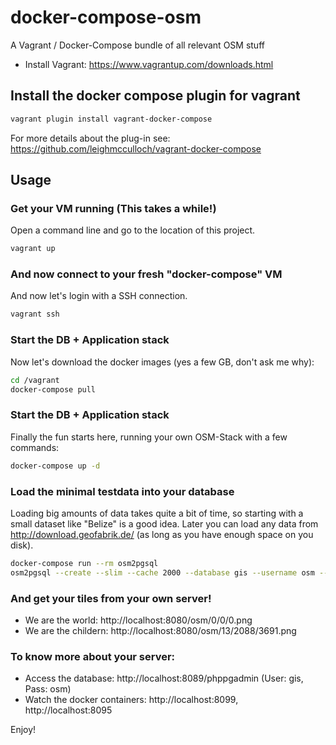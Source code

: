 # docker-compose-osm
A Vagrant / Docker-Compose bundle of all relevant OSM stuff

- Install Vagrant: https://www.vagrantup.com/downloads.html

## Install the docker compose plugin for vagrant
```bash
vagrant plugin install vagrant-docker-compose
```
For more details about the plug-in see: https://github.com/leighmcculloch/vagrant-docker-compose

## Usage

### Get your VM running (This takes a while!)
Open a command line and go to the location of this project.
```bash
vagrant up
```
### And now connect to your fresh "docker-compose" VM
And now let's login with a SSH connection.
```bash
vagrant ssh
```
### Start the DB + Application stack
Now let's download the docker images (yes a few GB, don't ask me why):
```bash
cd /vagrant
docker-compose pull
```

### Start the DB + Application stack
Finally the fun starts here, running your own OSM-Stack with a few commands:
```bash
docker-compose up -d
```

### Load the minimal testdata into your database
Loading big amounts of data takes quite a bit of time, so starting with a small dataset like "Belize" is a good idea. Later you can 
load any data from http://download.geofabrik.de/ (as long as you have enough space on you disk).
```bash
docker-compose run --rm osm2pgsql
osm2pgsql --create --slim --cache 2000 --database gis --username osm --host pg --port 5432 /osm/belize-latest.osm.pbf
```

### And get your tiles from your own server!
- We are the world: http://localhost:8080/osm/0/0/0.png
- We are the childern: http://localhost:8080/osm/13/2088/3691.png

### To know more about your server:
- Access the database: http://localhost:8089/phppgadmin (User: gis, Pass: osm)
- Watch the docker containers: http://localhost:8099, http://localhost:8095

Enjoy!

